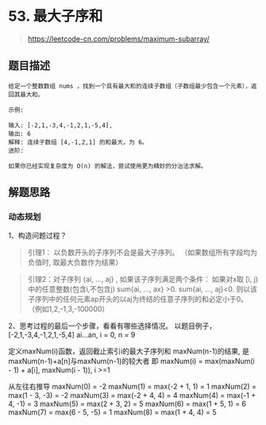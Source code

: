 # 53. 最大子序和

> https://leetcode-cn.com/problems/maximum-subarray/
 
## 题目描述

```
给定一个整数数组 nums ，找到一个具有最大和的连续子数组（子数组最少包含一个元素），返回其最大和。

示例:

输入: [-2,1,-3,4,-1,2,1,-5,4],
输出: 6
解释: 连续子数组 [4,-1,2,1] 的和最大，为 6。
进阶:

如果你已经实现复杂度为 O(n) 的解法，尝试使用更为精妙的分治法求解。
```

## 解题思路

### 动态规划

1、构造问题过程？

> 引理1： 以负数开头的子序列不会是最大子序列。
（如果数组所有字段均为负值时, 取最大负数作为结果）

> 引理2：对子序列 {ai, ..., aj} , 如果该子序列满足两个条件：
    如果对x取 [i, j) 中的任意整数(包含i,不包含j) sum{ai, ..., ax} >0.
    sum{ai, ..., aj}<0.
则以该子序列中的任何元素ap开头的以aj为终结的任意子序列的和必定小于0。
（例如1,2,-1,3,-100000）

2、思考过程的最后一个步骤，看看有哪些选择情况。
以题目例子，[-2,1,-3,4,-1,2,1,-5,4]
ai...an, i = 0, n = 9

定义maxNum(i)函数，返回截止索引i的最大子序列和
maxNum(n-1)的结果, 是maxNum(n-1)+a[n]与maxNum(n-1)的较大者
即
maxNum(i) = max(maxNum(i - 1) + a[i], maxNum(i - 1)), i >=1

从左往右推导
maxNum(0) = -2
maxNum(1) = max(-2 + 1, 1) = 1
maxNum(2) = max(1 - 3, -3) = -2
maxNum(3) = max(-2 + 4, 4) = 4
maxNum(4) = max(-1 + 4, -1) = 3
maxNum(5) = max(2 + 3, 2) = 5
maxNum(6) = max(1 + 5, 1) = 6
maxNum(7) = max(6 - 5, -5) = 1
maxNum(8) = max(1 + 4, 4) = 5
